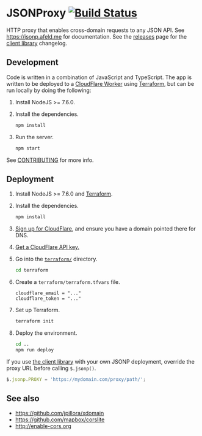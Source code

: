 # JSONProxy [![Build Status](https://travis-ci.org/afeld/jsonp.png?branch=master)](https://travis-ci.org/afeld/jsonp)

HTTP proxy that enables cross-domain requests to any JSON API. See https://jsonp.afeld.me for documentation. See the [releases](https://github.com/afeld/jsonp/releases) page for the [client library](client/jsonp.js) changelog.

## Development

Code is written in a combination of JavaScript and TypeScript. The app is written to be deployed to a [CloudFlare Worker](https://developers.cloudflare.com/workers/) using [Terraform](https://www.terraform.io/), but can be run locally by doing the following:

1. Install NodeJS >= 7.6.0.
1. Install the dependencies.

   ```sh
   npm install
   ```

1. Run the server.

   ```sh
   npm start
   ```

See [CONTRIBUTING](CONTRIBUTING.md) for more info.

## Deployment

1. Install NodeJS >= 7.6.0 and [Terraform](https://learn.hashicorp.com/terraform/getting-started/install.html).
1. Install the dependencies.

   ```sh
   npm install
   ```

1. [Sign up for CloudFlare](https://www.cloudflare.com/), and ensure you have a domain pointed there for DNS.
1. [Get a CloudFlare API key.](https://api.cloudflare.com/)
1. Go into the [`terraform/`](terraform) directory.

   ```sh
   cd terraform
   ```

1. Create a `terraform/terraform.tfvars` file.

   ```hcl
   cloudflare_email = "..."
   cloudflare_token = "..."
   ```

1. Set up Terraform.

   ```sh
   terraform init
   ```

1. Deploy the environment.

   ```sh
   cd ..
   npm run deploy
   ```

If you use [the client library](client/jsonp.js) with your own JSONP deployment, override the proxy URL before calling `$.jsonp()`.

```javascript
$.jsonp.PROXY = 'https://mydomain.com/proxy/path/';
```

## See also

- https://github.com/jpillora/xdomain
- https://github.com/mapbox/corslite
- http://enable-cors.org
